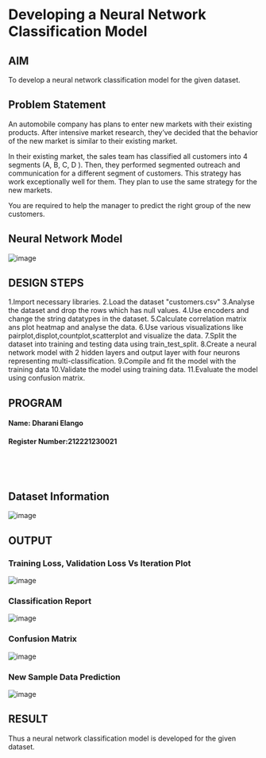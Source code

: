 # Developing a Neural Network Classification Model

## AIM

To develop a neural network classification model for the given dataset.

## Problem Statement

An automobile company has plans to enter new markets with their existing products. After intensive market research, they’ve decided that the behavior of the new market is similar to their existing market.

In their existing market, the sales team has classified all customers into 4 segments (A, B, C, D ). Then, they performed segmented outreach and communication for a different segment of customers. This strategy has work exceptionally well for them. They plan to use the same strategy for the new markets.

You are required to help the manager to predict the right group of the new customers.

## Neural Network Model

![image](https://github.com/dharanielango/nn-classification/assets/94530523/cce23e9f-2f69-4126-979f-b46c9bd80ea3)


## DESIGN STEPS

1.Import necessary libraries.
2.Load the dataset "customers.csv"
3.Analyse the dataset and drop the rows which has null values.
4.Use encoders and change the string datatypes in the dataset.
5.Calculate correlation matrix ans plot heatmap and analyse the data.
6.Use various visualizations like pairplot,displot,countplot,scatterplot and visualize the data.
7.Split the dataset into training and testing data using train_test_split.
8.Create a neural network model with 2 hidden layers and output layer with four neurons representing multi-classification.
9.Compile and fit the model with the training data
10.Validate the model using training data.
11.Evaluate the model using confusion matrix.


## PROGRAM

#### Name: Dharani Elango
#### Register Number:212221230021

```




```

## Dataset Information

![image](https://github.com/dharanielango/nn-classification/assets/94530523/96376868-6b41-4d6d-96e4-2d6cdb115066)


## OUTPUT
### Training Loss, Validation Loss Vs Iteration Plot
![image](https://github.com/dharanielango/nn-classification/assets/94530523/51fc1ffb-e8ad-4786-8577-ff77d56ad61b)


### Classification Report
![image](https://github.com/dharanielango/nn-classification/assets/94530523/a69d3523-44cf-4d62-bde7-3693bba7d7d3)


### Confusion Matrix

![image](https://github.com/dharanielango/nn-classification/assets/94530523/b538c842-fe39-4e25-9891-eabb2b7dddd9)



### New Sample Data Prediction

![image](https://github.com/dharanielango/nn-classification/assets/94530523/5b85111c-e0af-42e3-9065-97386934e2f1)


## RESULT
Thus a neural network classification model is developed for the given dataset.
